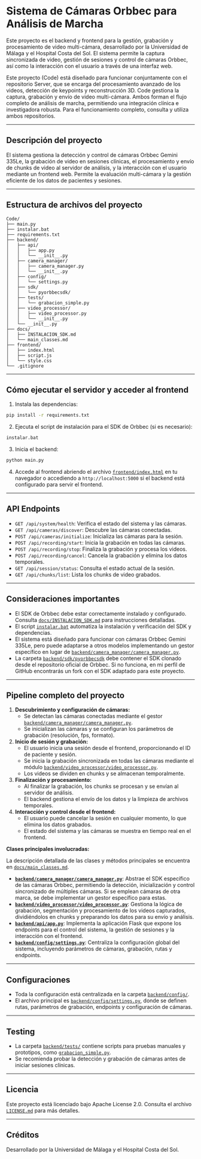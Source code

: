# Sistema de Cámaras Orbbec para Análisis de Marcha

Este proyecto es el backend y frontend para la gestión, grabación y procesamiento de video multi-cámara, desarrollado por la Universidad de Málaga y el Hospital Costa del Sol. El sistema permite la captura sincronizada de video, gestión de sesiones y control de cámaras Orbbec, así como la interacción con el usuario a través de una interfaz web.

Este proyecto (Code) está diseñado para funcionar conjuntamente con el repositorio Server, que se encarga del procesamiento avanzado de los videos, detección de keypoints y reconstrucción 3D. Code gestiona la captura, grabación y envío de video multi-cámara. Ambos forman el flujo completo de análisis de marcha, permitiendo una integración clínica e investigadora robusta. Para el funcionamiento completo, consulta y utiliza ambos repositorios.

---
## Descripción del proyecto

El sistema gestiona la detección y control de cámaras Orbbec Gemini 335Le, la grabación de video en sesiones clínicas, el procesamiento y envío de chunks de video al servidor de análisis, y la interacción con el usuario mediante un frontend web. Permite la evaluación multi-cámara y la gestión eficiente de los datos de pacientes y sesiones.

---
## Estructura de archivos del proyecto

```
Code/
├── main.py
├── instalar.bat
├── requirements.txt
├── backend/
│   ├── api/
│   │   ├── app.py
│   │   └── __init__.py
│   ├── camera_manager/
│   │   ├── camera_manager.py
│   │   └── __init__.py
│   ├── config/
│   │   └── settings.py
│   ├── sdk/
│   │   └── pyorbbecsdk/
│   ├── tests/
│   │   └── grabacion_simple.py
│   ├── video_processor/
│   │   ├── video_processor.py
│   │   └── __init__.py
│   └── __init__.py
├── docs/
│   ├── INSTALACION_SDK.md
│   └── main_classes.md
├── frontend/
│   ├── index.html
│   ├── script.js
│   └── style.css
└── .gitignore
```

---
## Cómo ejecutar el servidor y acceder al frontend

1. Instala las dependencias:
```bash
pip install -r requirements.txt
```
2. Ejecuta el script de instalación para el SDK de Orbbec (si es necesario):
```bash
instalar.bat
```
3. Inicia el backend:
```bash
python main.py
```
4. Accede al frontend abriendo el archivo [`frontend/index.html`](frontend/index.html) en tu navegador o accediendo a `http://localhost:5000` si el backend está configurado para servir el frontend.

---
## API Endpoints

- `GET /api/system/health`: Verifica el estado del sistema y las cámaras.
- `GET /api/cameras/discover`: Descubre las cámaras conectadas.
- `POST /api/cameras/initialize`: Inicializa las cámaras para la sesión.
- `POST /api/recording/start`: Inicia la grabación en todas las cámaras.
- `POST /api/recording/stop`: Finaliza la grabación y procesa los videos.
- `POST /api/recording/cancel`: Cancela la grabación y elimina los datos temporales.
- `GET /api/session/status`: Consulta el estado actual de la sesión.
- `GET /api/chunks/list`: Lista los chunks de video grabados.

---
## Consideraciones importantes

- El SDK de Orbbec debe estar correctamente instalado y configurado. Consulta [`docs/INSTALACION_SDK.md`](docs/INSTALACION_SDK.md) para instrucciones detalladas.
- El script [`instalar.bat`](instalar.bat) automatiza la instalación y verificación del SDK y dependencias.
- El sistema está diseñado para funcionar con cámaras Orbbec Gemini 335Le, pero puede adaptarse a otros modelos implementando un gestor específico en lugar de [`backend/camera_manager/camera_manager.py`](backend/camera_manager/camera_manager.py).
- La carpeta [`backend/sdk/pyorbbecsdk`](backend/sdk/pyorbbecsdk) debe contener el SDK clonado desde el repositorio oficial de Orbbec. Si no funciona, en mi perfil de GitHub encontrarás un fork con el SDK adaptado para este proyecto.

---
## Pipeline completo del proyecto

1. **Descubrimiento y configuración de cámaras:**
   - Se detectan las cámaras conectadas mediante el gestor [`backend/camera_manager/camera_manager.py`](backend/camera_manager/camera_manager.py).
   - Se inicializan las cámaras y se configuran los parámetros de grabación (resolución, fps, formato).
2. **Inicio de sesión y grabación:**
   - El usuario inicia una sesión desde el frontend, proporcionando el ID de paciente y sesión.
   - Se inicia la grabación sincronizada en todas las cámaras mediante el módulo [`backend/video_processor/video_processor.py`](backend/video_processor/video_processor.py).
   - Los videos se dividen en chunks y se almacenan temporalmente.
3. **Finalización y procesamiento:**
   - Al finalizar la grabación, los chunks se procesan y se envían al servidor de análisis.
   - El backend gestiona el envío de los datos y la limpieza de archivos temporales.
4. **Interacción y control desde el frontend:**
   - El usuario puede cancelar la sesión en cualquier momento, lo que elimina los datos grabados.
   - El estado del sistema y las cámaras se muestra en tiempo real en el frontend.

**Clases principales involucradas:**

La descripción detallada de las clases y métodos principales se encuentra en [`docs/main_classes.md`](docs/main_classes.md).

- **[`backend/camera_manager/camera_manager.py`](backend/camera_manager/camera_manager.py)**: Abstrae el SDK específico de las cámaras Orbbec, permitiendo la detección, inicialización y control sincronizado de múltiples cámaras. Si se emplean cámaras de otra marca, se debe implementar un gestor específico para estas.
- **[`backend/video_processor/video_processor.py`](backend/video_processor/video_processor.py)**: Gestiona la lógica de grabación, segmentación y procesamiento de los videos capturados, dividiéndolos en chunks y preparando los datos para su envío y análisis.
- **[`backend/api/app.py`](backend/api/app.py)**: Implementa la aplicación Flask que expone los endpoints para el control del sistema, la gestión de sesiones y la interacción con el frontend.
- **[`backend/config/settings.py`](backend/config/settings.py)**: Centraliza la configuración global del sistema, incluyendo parámetros de cámaras, grabación, rutas y endpoints.

---
## Configuraciones

- Toda la configuración está centralizada en la carpeta [`backend/config/`](backend/config/).
- El archivo principal es [`backend/config/settings.py`](backend/config/settings.py), donde se definen rutas, parámetros de grabación, endpoints y configuración de cámaras.

---
## Testing

- La carpeta [`backend/tests/`](backend/tests/) contiene scripts para pruebas manuales y prototipos, como [`grabacion_simple.py`](backend/tests/grabacion_simple.py).
- Se recomienda probar la detección y grabación de cámaras antes de iniciar sesiones clínicas.

---
## Licencia

Este proyecto está licenciado bajo Apache License 2.0. Consulta el archivo [`LICENSE.md`](LICENSE.md) para más detalles.

---
## Créditos

Desarrollado por la Universidad de Málaga y el Hospital Costa del Sol.
